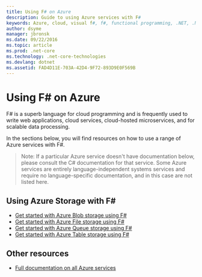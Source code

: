 ```yaml
---
title: Using F# on Azure
description: Guide to using Azure services with F#
keywords: Azure, cloud, visual f#, f#, functional programming, .NET, .NET Core
author: dsyme
manager: jbronsk
ms.date: 09/22/2016
ms.topic: article
ms.prod: .net-core
ms.technology: .net-core-technologies
ms.devlang: dotnet
ms.assetid: FAD4D11E-703A-42D4-9F72-893D9E0F569B
---
```



# Using F# on Azure

F# is a superb language for cloud programming and is frequently used to write web applications, cloud services, cloud-hosted microservices, and for scalable data processing.

In the sections below, you will find resources on how to use a range of Azure services with F#.

> Note: If a particular Azure service doesn't have documentation below, please consult the C# documentation for that service. Some
> Azure services are entirely language-independent systems services and require no language-specific documentation, and in this
> case are not listed here.

## Using Azure Storage with F#

* [Get started with Azure Blob storage using F#](blob-storage.md)
* [Get started with Azure File storage using F#](file-storage.md)
* [Get started with Azure Queue storage using F#](queue-storage.md)
* [Get started with Azure Table storage using F#](table-storage.md)

## Other resources

* [Full documentation on all Azure services](https://azure.microsoft.com/en-us/documentation/)
